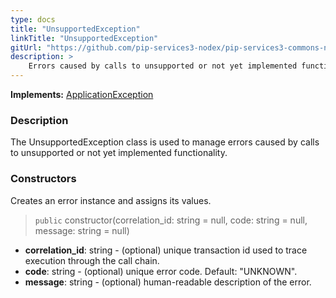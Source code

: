 ```yaml
---
type: docs
title: "UnsupportedException"
linkTitle: "UnsupportedException"
gitUrl: "https://github.com/pip-services3-nodex/pip-services3-commons-nodex"
description: >
    Errors caused by calls to unsupported or not yet implemented functionality.
---
```


**Implements:** [ApplicationException](../application_exception)

### Description

The UnsupportedException class is used to manage errors caused by calls to unsupported or not yet implemented functionality.

### Constructors
Creates an error instance and assigns its values.

> `public` constructor(correlation_id: string = null, code: string = null, message: string = null)

- **correlation_id**: string - (optional) unique transaction id used to trace execution through the call chain.
- **code**: string - (optional) unique error code. Default: "UNKNOWN".
- **message**: string - (optional) human-readable description of the error.
